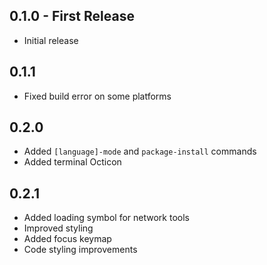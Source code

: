 ## 0.1.0 - First Release
* Initial release

## 0.1.1
* Fixed build error on some platforms

## 0.2.0
* Added `[language]-mode` and `package-install` commands
* Added terminal Octicon

## 0.2.1
* Added loading symbol for network tools
* Improved styling
* Added focus keymap
* Code styling improvements

